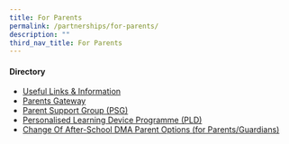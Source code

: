 ```yaml
---
title: For Parents
permalink: /partnerships/for-parents/
description: ""
third_nav_title: For Parents
---
```

<h4><strong>Directory</strong></h4>
<ul>
<li><a href="/partnerships/for-parents/useful-links-n-information" target="">Useful Links &amp; Information</a></li>
<li><a href="/partnerships/for-parents/parents-gateway/" target="">Parents Gateway</a></li>
	
<li><a href="/partnerships/for-parents/parent-support-group-psg" target="">Parent Support Group (PSG)</a></li>
<li><a href="/partnerships/for-parents/personalised-learning-device-programme-pld" target="">Personalised Learning Device Programme (PLD)</a></li>
	
<li><a href="https://form.gov.sg/6143ec0c70054d0012da2b0f" target="_blank" rel="noopener">Change Of After-School DMA Parent Options (for Parents/Guardians)</a></li>
</ul>